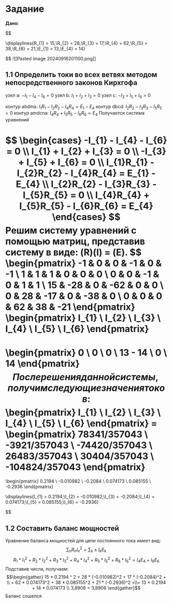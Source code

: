 # Задание

**Дано:**

$$

\displaylines{R_{1} = 15,\\R_{2} = 28,\\R_{3} = 17,\\R_{4} = 62,\\R_{5} = 38,\\R_{6} = 21,\\E_{1} = 13,\\E_{4} = 14}

$$
![[Pasted image 20240916201100.png]]
## 1.1 Определить токи во всех ветвях методом непосредственного законов Кирхгофа

узел a: $-I_{1} - I_{4} - I_{6} = 0$
узел b: $I_{1} + I_{2} + I_{3} = 0$
узел c: $-I_{3} + I_{5} + I_{6} = 0$

контур abdma: $I_{1}R_{1} - I_{2}R_{2} - I_{4}R_{4} = E_{1} - E_{4}$
контур dbcd: $I_{2}R_{2} - I_{3}R_{3} - I_{5}R_{5} = 0$
контур amdcna: $I_{4}R_{4} + I_{5}R_{5} - I_{6}R_{6} = E_{4}$
Получается система уравнений

$$
\begin{cases}
-I_{1} - I_{4} - I_{6} = 0 \\ I_{1} + I_{2} + I_{3} = 0 \\ -I_{3} + I_{5} + I_{6} = 0 \\ I_{1}R_{1} - I_{2}R_{2} - I_{4}R_{4} = E_{1} - E_{4} \\ I_{2}R_{2} - I_{3}R_{3} - I_{5}R_{5} = 0 \\ I_{4}R_{4} + I_{5}R_{5} - I_{6}R_{6} = E_{4}
\end{cases}
$$
Решим систему уравнений с помощью матриц, представив систему в виде: (R)(I) = (E).
$$
\begin{pmatrix}
-1 & 0 & 0 & -1 & 0 & -1 \\
1 & 1 & 1 & 0 & 0 & 0 \\
0 & 0 & -1 & 0 & 1 & 1 \\
15 & -28 & 0 & -62 & 0 & 0 \\
0 & 28 & -17 & 0 & -38 & 0 \\
0 & 0 & 0 & 62 & 38 & -21
\end{pmatrix}
\begin{pmatrix}
I_{1} \\
I_{2} \\
I_{3} \\
I_{4} \\
I_{5} \\
I_{6}
\end{pmatrix}
 = 
\begin{pmatrix}
0 \\
0 \\
0 \\
13 - 14 \\
0 \\
14
\end{pmatrix}
$$
После решения данной системы, получим следующие значения токов:
$$
\begin{pmatrix}
I_{1} \\
I_{2} \\
I_{3} \\
I_{4} \\
I_{5} \\
I_{6}
\end{pmatrix} = 
\begin{pmatrix}
  78341/357043 \\
  -3921/357043 \\
 -74420/357043 \\
  26483/357043 \\
  30404/357043 \\
-104824/357043
\end{pmatrix}
 = 
 \begin{pmatrix}
0.2194 \\
-0.010982 \\
-0.2084 \\
0.074173 \\
0.085155 \\
-0.2936
\end{pmatrix}
$$
$$

\displaylines{I_{1} = 0.2194;\\I_{2} = -0.010982;\\I_{3} = -0.2084;\\I_{4} = 0.074173;\\I_{5} = 0.085155;\\I_{6} = -0.2936}

$$
## 1.2 Составить баланс мощностей

Уравнение баланса мощностей для цепи постоянного тока имеет вид:
$$
\sum_{n}R_{n}I_{n}^2 = \sum_{k}\pm I_{k}E_{k}
$$
$$
R_{1}*I_{1}^2 + R_{2}*I_{2}^2 + R_{3}*I_{3}^2 + R_{4}*I_{4}^2 + R_{5}*I_{5}^2 + R_{6}*I_{6}^2 = I_{4}E_{4} + I_{6}E_{6}
$$
Подставив числа, получаем:
$$\begin{gather}
15 * 0.2194 ^ 2 + 28 * (-0.010982)^2 + 17 * (-0.2084)^2 + \\ + 62 * 0.074173^2 + 38 * 0.085155^2 + 21 * (-0.2936)^2 =\\= 13 * 0.2194 + 14 * 0.074173
\\
3,8906 = 3,8906
\end{gather}$$
Баланс сошелся